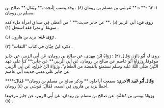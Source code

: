٦٣٠١ -** د:** مُوسَى بن مسلم بن رومان (٤) ، وقد ينسب إِلَىجده،** ويُقال:** صالح بن مسلم بن رومان.

**روى عن:** أبي الزبير (د) ،** عن جابر حديث:** " من أعطى فِي صداق امرأة ملء كفه سويقا أو تمرا فقد استحل (١) .

**رَوَى عَنه:** يزيد بن هارون (د) .

ذكره ابنُ حِبَّان في كتاب "الثقات" (٢) .

روى له أَبُو دَاوُدَ، وَقَال (٣) : رَوَاهُ ابْنُ مهدي، عن صالح بن رومان، عَن أَبِي الزبير، عن جابر موقوفا. ورَوَاهُ أَبُو عاصم عن صالح بن رومان، عَن أَبِي الزبير،** عن جابر:** كنا على عهد النَّبِيّ صَلَّى اللَّهُ عليه وسلم نستمتع بالقبضة من الطعام". ورَوَاهُ ابْنُ جُرَيْج، عَن أَبِي الزبير، عن جابر عَلَى معنى حديث أبي عاصم.

**وَقَال أَبُو عُبَيد الآجري:** سمعت أبا داود،** وذكر صالح بن مسلم بن رومان** فَقَالَ:**** أخطأ يزيد بن هارون فِي اسمه، فَقَالَ: مُوسَى بن (٤) رومان.

ورَوَاهُ يونس بن مُحَمَّدٍ، عن صالح بن مسلم بن رومان، عَن أَبِي الزبير، عن جابر مرفوعا (٥) .